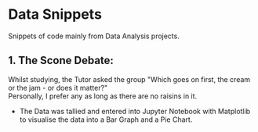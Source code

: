 # Data Snippets  
Snippets of code mainly from Data Analysis projects.  
## 1. The Scone Debate:  
   Whilst studying, the Tutor asked the group "Which goes on first, the cream or the jam - or does it matter?"  
   Personally, I prefer any as long as there are no raisins in it.  
   - The Data was tallied and entered into Jupyter Notebook with Matplotlib to visualise the data into a Bar Graph and a Pie Chart.  

